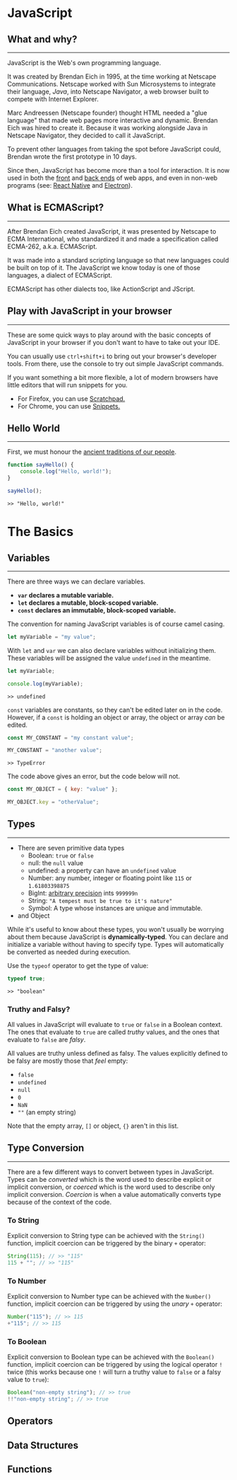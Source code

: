 # JavaScript

## What and why?

---

JavaScript is the Web's own programming language.

It was created by Brendan Eich in 1995, at the time working at Netscape Communications. Netscape worked with Sun Microsystems to integrate their language, _Java_, into Netscape Navigator, a web browser built to compete with Internet Explorer.

Marc Andreessen (Netscape founder) thought HTML needed a "glue language" that made web pages more interactive and dynamic. Brendan Eich was hired to create it. Because it was working alongside Java in Netscape Navigator, they decided to call it JavaScript.

To prevent other languages from taking the spot before JavaScript could, Brendan wrote the first prototype in 10 days.

Since then, JavaScript has become more than a tool for interaction. It is now used in both the [front](/front-end) and [back ends](/back-end) of web apps, and even in non-web programs (see: [React Native](https://facebook.github.io/react-native/) and [Electron](https://electronjs.org/)).

## What is ECMAScript?

---

After Brendan Eich created JavaScript, it was presented by Netscape to ECMA International, who standardized it and made a specification called ECMA-262, a.k.a. ECMAScript.

It was made into a standard scripting language so that new languages could be built on top of it. The JavaScript we know today is one of those languages, a dialect of ECMAScript.

ECMAScript has other dialects too, like ActionScript and JScript.

## Play with JavaScript in your browser

---

These are some quick ways to play around with the basic concepts of JavaScript in your browser if you don't want to have to take out your IDE.

You can usually use `ctrl+shift+i` to bring out your browser's developer tools. From there, use the console to try out simple JavaScript commands.

If you want something a bit more flexible, a lot of modern browsers have little editors that will run snippets for you.

-   For Firefox, you can use [Scratchpad.](https://developer.mozilla.org/en-US/docs/Tools/Scratchpad)
-   For Chrome, you can use [Snippets.](https://developers.google.com/web/tools/chrome-devtools/javascript/snippets)

## Hello World

---

First, we must honour the [ancient traditions of our people](https://facebook.github.io/react-native/docs/tutorial#hello-world).

```js
function sayHello() {
    console.log("Hello, world!");
}

sayHello();
```

```
>> "Hello, world!"
```

# The Basics

<!--
## Syntax details

---

Before we start, we should look at some of the basic details of JavaScript syntax. -->

## Variables

---

There are three ways we can declare variables.

-   **`var` declares a mutable variable.**
-   **`let` declares a mutable, block-scoped variable.**
-   **`const` declares an immutable, block-scoped variable.**

The convention for naming JavaScript variables is of course camel casing.

```js
let myVariable = "my value";
```

With `let` and `var` we can also declare variables without initializing them. These variables will be assigned the value `undefined` in the meantime.

```js
let myVariable;

console.log(myVariable);
```

```
>> undefined
```

`const` variables are constants, so they can't be edited later on in the code. However, if a `const` is holding an object or array, the object or array _can_ be edited.

```js
const MY_CONSTANT = "my constant value";

MY_CONSTANT = "another value";
```

```
>> TypeError
```

The code above gives an error, but the code below will not.

```js
const MY_OBJECT = { key: "value" };

MY_OBJECT.key = "otherValue";
```

## Types

---

-   There are seven primitive data types
    -   Boolean: `true` or `false`
    -   null: the `null` value
    -   undefined: a property can have an `undefined` value
    -   Number: any number, integer or floating point like `115` or `1.61803398875`
    -   BigInt: [arbitrary precision](https://stackoverflow.com/questions/1218149/arbitrary-precision-arithmetic-explanation) ints `999999n`
    -   String: `"A tempest must be true to it's nature"`
    -   Symbol: A type whose instances are unique and immutable.
-   and Object

While it's useful to know about these types, you won't usually be worrying about them because JavaScript is **dynamically-typed**. You can declare and initialize a variable without having to specify type. Types will automatically be converted as needed during execution.

Use the `typeof` operator to get the type of value:

```js
typeof true;
```

```
>> "boolean"
```

### Truthy and Falsy?

All values in JavaScript will evaluate to `true` or `false` in a Boolean context. The ones that evaluate to `true` are called _truthy_ values, and the ones that evaluate to `false` are _falsy_.

All values are truthy unless defined as falsy. The values explicitly defined to be falsy are mostly those that _feel_ empty:

-   `false`
-   `undefined`
-   `null`
-   `0`
-   `NaN`
-   `""` (an empty string)

Note that the empty array, `[]` or object, `{}` aren't in this list.

## Type Conversion

---

There are a few different ways to convert between types in JavaScript. Types can be _converted_ which is the word used to describe explicit or implicit conversion, or _coerced_ which is the word used to describe only implicit conversion. _Coercion_ is when a value automatically converts type because of the context of the code.

### To String

Explicit conversion to String type can be achieved with the `String()` function, implicit coercion can be triggered by the binary `+` operator:

```js
String(115); // >> "115"
115 + ""; // >> "115"
```

### To Number

Explicit conversion to Number type can be achieved with the `Number()` function, implicit coercion can be triggered by using the _unary_ `+` operator:

```js
Number("115"); // >> 115
+"115"; // >> 115
```

### To Boolean

Explicit conversion to Boolean type can be achieved with the `Boolean()` function, implicit coercion can be triggered by using the logical operator `!` twice (this works because one `!` will turn a truthy value to `false` or a falsy value to `true`):

```js
Boolean("non-empty string"); // >> true
!!"non-empty string"; // >> true
```

## Operators

## Data Structures

## Functions
